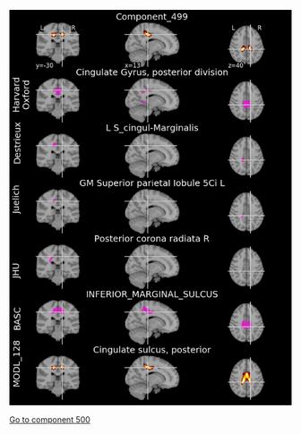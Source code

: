 


![499](preliminary/499.jpg "Component 499")

[Go to component 500](https://parietal-inria.github.io/MODL_atlas/512/500 "Component 500")